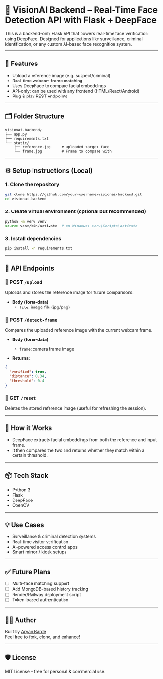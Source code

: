 # 🧠 VisionAI Backend – Real-Time Face Detection API with Flask + DeepFace

This is a backend-only Flask API that powers real-time face verification using DeepFace. Designed for applications like surveillance, criminal identification, or any custom AI-based face recognition system.

---

## 🚀 Features

- Upload a reference image (e.g. suspect/criminal)
- Real-time webcam frame matching
- Uses DeepFace to compare facial embeddings
- API-only: can be used with any frontend (HTML/React/Android)
- Plug & play REST endpoints

---

## 🗂️ Folder Structure

```
visionai-backend/
├── app.py
├── requirements.txt
└── static/
    ├── reference.jpg     # Uploaded target face
    └── frame.jpg         # Frame to compare with
```

---

## ⚙️ Setup Instructions (Local)

### 1. Clone the repository

```bash
git clone https://github.com/your-username/visionai-backend.git
cd visionai-backend
```

### 2. Create virtual environment (optional but recommended)

```bash
python -m venv venv
source venv/bin/activate  # on Windows: venv\Scripts\activate
```

### 3. Install dependencies

```bash
pip install -r requirements.txt
```

---

## 🧪 API Endpoints

### 🔹 POST `/upload`
Uploads and stores the reference image for future comparisons.

- **Body (form-data)**:
  - `file`: image file (jpg/png)

### 🔹 POST `/detect-frame`
Compares the uploaded reference image with the current webcam frame.

- **Body (form-data)**:
  - `frame`: camera frame image

- **Returns**:
```json
{
  "verified": true,
  "distance": 0.34,
  "threshold": 0.4
}
```

### 🔹 GET `/reset`
Deletes the stored reference image (useful for refreshing the session).

---

## 🧠 How it Works

- DeepFace extracts facial embeddings from both the reference and input frame.
- It then compares the two and returns whether they match within a certain threshold.

---

## 📦 Tech Stack

- Python 3
- Flask
- DeepFace
- OpenCV

---

## 💡 Use Cases

- Surveillance & criminal detection systems
- Real-time visitor verification
- AI-powered access control apps
- Smart mirror / kiosk setups

---

## ✅ Future Plans

- [ ] Multi-face matching support
- [ ] Add MongoDB-based history tracking
- [ ] Render/Railway deployment script
- [ ] Token-based authentication

---

## 👨‍💻 Author

Built by [Aryan Barde](https://www.linkedin.com/in/aryan-barde/)  
Feel free to fork, clone, and enhance!

---

## 🛡️ License

MIT License – free for personal & commercial use.
